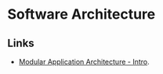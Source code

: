 # Software Architecture

## Links

- [Modular Application Architecture - Intro](https://www.goetas.com/blog/modular-application-architecture-intro/).

